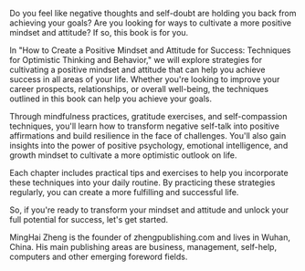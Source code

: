 

Do you feel like negative thoughts and self-doubt are holding you back from achieving your goals? Are you looking for ways to cultivate a more positive mindset and attitude? If so, this book is for you.

In "How to Create a Positive Mindset and Attitude for Success: Techniques for Optimistic Thinking and Behavior," we will explore strategies for cultivating a positive mindset and attitude that can help you achieve success in all areas of your life. Whether you're looking to improve your career prospects, relationships, or overall well-being, the techniques outlined in this book can help you achieve your goals.

Through mindfulness practices, gratitude exercises, and self-compassion techniques, you'll learn how to transform negative self-talk into positive affirmations and build resilience in the face of challenges. You'll also gain insights into the power of positive psychology, emotional intelligence, and growth mindset to cultivate a more optimistic outlook on life.

Each chapter includes practical tips and exercises to help you incorporate these techniques into your daily routine. By practicing these strategies regularly, you can create a more fulfilling and successful life.

So, if you're ready to transform your mindset and attitude and unlock your full potential for success, let's get started.

MingHai Zheng is the founder of zhengpublishing.com and lives in Wuhan, China. His main publishing areas are business, management, self-help, computers and other emerging foreword fields.
